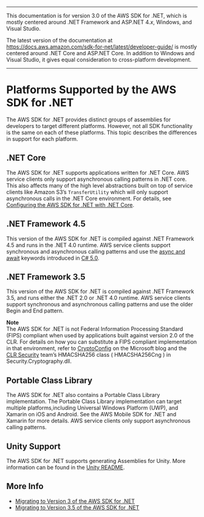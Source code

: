 --------

This documentation is for version 3\.0 of the AWS SDK for \.NET, which is mostly centered around \.NET Framework and ASP\.NET 4\.*x*, Windows, and Visual Studio\.

The latest version of the documentation at [https://docs\.aws\.amazon\.com/sdk\-for\-net/latest/developer\-guide/](../../latest/developer-guide/welcome.html) is mostly centered around \.NET Core and ASP\.NET Core\. In addition to Windows and Visual Studio, it gives equal consideration to cross\-platform development\.

--------

# Platforms Supported by the AWS SDK for \.NET<a name="net-dg-platform-diffs-v3"></a>

The AWS SDK for \.NET provides distinct groups of assemblies for developers to target different platforms\. However, not all SDK functionality is the same on each of these platforms\. This topic describes the differences in support for each platform\.<a name="net-dg-platform-diff-netfx35"></a>

## \.NET Core<a name="net-core"></a>

The AWS SDK for \.NET supports applications written for \.NET Core\. AWS service clients only support asynchronous calling patterns in \.NET core\. This also affects many of the high level abstractions built on top of service clients like Amazon S3’s `TransferUtility` which will only support asynchronous calls in the \.NET Core environment\. For details, see [Configuring the AWS SDK for \.NET with \.NET Core](net-dg-config-netcore.md)\.

## \.NET Framework 4\.5<a name="net-dg-platform-diff-netfx45"></a>

This version of the AWS SDK for \.NET is compiled against \.NET Framework 4\.5 and runs in the \.NET 4\.0 runtime\. AWS service clients support synchronous and asynchronous calling patterns and use the [async and await](https://docs.microsoft.com/en-us/previous-versions/hh191443(v=vs.140)) keywords introduced in [C\# 5\.0](https://en.wikipedia.org/wiki/C_Sharp_%28programming_language%29#Versions)\.

## \.NET Framework 3\.5<a name="net-dg-platform-diff-winrt"></a>

This version of the AWS SDK for \.NET is compiled against \.NET Framework 3\.5, and runs either the \.NET 2\.0 or \.NET 4\.0 runtime\. AWS service clients support synchronous and asynchronous calling patterns and use the older Begin and End pattern\.

**Note**  
The AWS SDK for \.NET is not Federal Information Processing Standard \(FIPS\) compliant when used by applications built against version 2\.0 of the CLR\. For details on how you can substitute a FIPS compliant implementation in that environment, refer to [CryptoConfig](https://docs.microsoft.com/en-us/archive/blogs/shawnfa/cryptoconfig) on the Microsoft blog and the [CLR Security](http://clrsecurity.codeplex.com/) team’s HMACSHA256 class \( HMACSHA256Cng \) in Security\.Cryptography\.dll\.

## Portable Class Library<a name="portable-class-library"></a>

The AWS SDK for \.NET also contains a Portable Class Library implementation\. The Portable Class Library implementation can target multiple platforms,including Universal Windows Platform \(UWP\), and Xamarin on iOS and Android\. See the AWS Mobile SDK for \.NET and Xamarin for more details\. AWS service clients only support asynchronous calling patterns\.

## Unity Support<a name="unity-support"></a>

The AWS SDK for \.NET supports generating Assemblies for Unity\. More information can be found in the [Unity README](https://github.com/aws/aws-sdk-unity-net)\.

## More Info<a name="more-info"></a>
+ [Migrating to Version 3 of the AWS SDK for \.NET](migration-v3.md)
+ [Migrating to Version 3\.5 of the AWS SDK for \.NET](net-dg-v35.md)